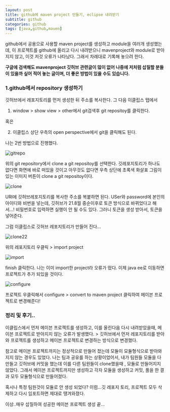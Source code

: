 ```yaml
---
layout: post
title: github에 maven project 만들기, eclipse 내려받기
subtitle: github
categories: github
tags: [java,github,maven]
---
```


github에서 공용으로 사용할 maven project를 생성하고 module을 여러개 생성했는데,
이 프로젝트를 github에 올리고 다시 내려받으니 mavenproject와 module로 받아지지 않고, 이것 저것 오류가 나타났다.
그래서 차례대로 기록해 놓으려 한다.

**구글에 검색해도 mavenproject 깃허브 관련글이 많이 없어 나중에 저처럼 삽질할 분들이 있을까 싶어 적어 놓는 글이며, 더 좋은 방법이 있을 수도 있습니다.**




### 1.github에서 repository 생성하기
    
깃허브에서 레포지토리를 먼저 생성한 뒤 주소를 복사한다.
그 다음 이클립스 탭에서

1. window > show view > other에서
git검색후 git repositoy를 클릭한다.

혹은 
    
 2. 이클립스 상단 우측의 open perspective에서 git을 클릭해도 된다.
    
나는 2번 방법으로 진행했다.   


![gitrepo](https://user-images.githubusercontent.com/83413364/132783513-d17d34ac-a564-4659-a6e7-6716818eb5e2.png)



위의 git repository에서 clone a git repositoy를 선택한다.
깃레포지토리가 하나도 없다면 화면에 바로 떠있을 것이고 아무것도 없다면 우측 상단에 초록색 화살표 그림이 있는 이미지 버튼이 clone a git repositoy이다. 


![clone](https://user-images.githubusercontent.com/83413364/132783806-7af053ed-13b0-44a6-9810-dc3eba850449.png)

URI에 깃허브레포지토리를 복사한 주소를 복붙하면 된다. 
USer와 password에 본인의 아이디와 비번을 넣는데, 깃허브가 21.8월 중순이후로 토큰 방식으로 바뀌었다고 해서...! 비밀번호로 입력하면 실행이 안 될 수도 있다. 그러니 토큰을 생성 받아서, 토큰을 넣어준다.


그럼 이클립스로 깃허브 레포지토리가 만들어 진다...

![clone22](https://user-images.githubusercontent.com/83413364/132784089-16463094-cd85-48e2-9c1b-efc86c3307ae.png)

위의 레포지토리 우클릭 >  import project 

![import](https://user-images.githubusercontent.com/83413364/132785069-76f0440d-623a-41f2-9780-4bfa76e10ff0.png)

finish 클릭한다. 나는 이미 import한 project라 오류가 떴다. 이제 java ee로 이동하면 프로젝트가 추가 되있을 것이다. 



![configure](https://user-images.githubusercontent.com/83413364/132785308-c34ba840-4f8f-4571-9ff2-a407aa395d8f.png)


프로젝트 우클릭해서 configure > convert to maven project 클릭하여 메이븐 프로젝트로 변경해준다!

### 정리 및 후기..

이클립스에서 먼저 메이븐 프로젝트를 생성하고, 이를 올린다음 다시 내려받았을때, 메이븐 프로젝트로 받아지지 않는 오류가 발생했다. > 깃허브에서 먼저 레포지토리를 받아와 프로젝트를 생성하고 메이븐 프로젝트로 변경하는 방식으로 변경했다.

참고로 메이븐 프로젝트까지는 정상적으로 만들어 졌는데 모듈이 모듈형식으로 받아와지지 않는 경우도 있었다. 
나는 팀과 공유를 하는 상황이었어서, 내가 팀원들 모듈을 다 만들고 깃허브에 커밋을 했는데 이를 다른 팀원들이 clone했을때 , 모듈로 만들어지지 않았다. 그래서 메이븐 프로젝트까지만 생성하고 각자 모듈을 생성하고 커밋, 풀을 한 결과 모두 모듈형식으로 만들어졌다.

혹시나 특정 팀원것이 모듈로 안 생성 되었다?  이럼...깃 레포지 토리, 프로젝트 모두 삭제하고 다시 임포트하면 제대로 땡겨와졌다.

이상..매우 삽질하여 성공한 메이븐 프로젝트 생성 끝...


